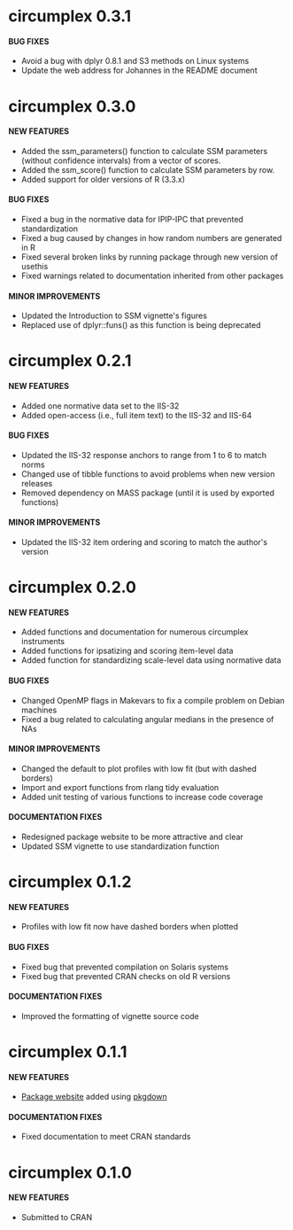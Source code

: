 circumplex 0.3.1
=============================

#### BUG FIXES ####

* Avoid a bug with dplyr 0.8.1 and S3 methods on Linux systems
* Update the web address for Johannes in the README document

circumplex 0.3.0
=============================

#### NEW FEATURES ####

* Added the ssm_parameters() function to calculate SSM parameters (without 
  confidence intervals) from a vector of scores.
* Added the ssm_score() function to calculate SSM parameters by row.
* Added support for older versions of R (3.3.x)

#### BUG FIXES ####

* Fixed a bug in the normative data for IPIP-IPC that prevented standardization
* Fixed a bug caused by changes in how random numbers are generated in R
* Fixed several broken links by running package through new version of usethis
* Fixed warnings related to documentation inherited from other packages

#### MINOR IMPROVEMENTS ####

* Updated the Introduction to SSM vignette's figures
* Replaced use of dplyr::funs() as this function is being deprecated

circumplex 0.2.1
=============================

#### NEW FEATURES ####

* Added one normative data set to the IIS-32
* Added open-access (i.e., full item text) to the IIS-32 and IIS-64

#### BUG FIXES ####

* Updated the IIS-32 response anchors to range from 1 to 6 to match norms
* Changed use of tibble functions to avoid problems when new version releases
* Removed dependency on MASS package (until it is used by exported functions)

#### MINOR IMPROVEMENTS ####

* Updated the IIS-32 item ordering and scoring to match the author's version

circumplex 0.2.0
=============================

#### NEW FEATURES ####

* Added functions and documentation for numerous circumplex instruments
* Added functions for ipsatizing and scoring item-level data
* Added function for standardizing scale-level data using normative data

#### BUG FIXES ####

* Changed OpenMP flags in Makevars to fix a compile problem on Debian machines
* Fixed a bug related to calculating angular medians in the presence of NAs

#### MINOR IMPROVEMENTS ####

* Changed the default to plot profiles with low fit (but with dashed borders)
* Import and export functions from rlang tidy evaluation
* Added unit testing of various functions to increase code coverage

#### DOCUMENTATION FIXES ####

* Redesigned package website to be more attractive and clear
* Updated SSM vignette to use standardization function

circumplex 0.1.2
=============================

#### NEW FEATURES ####

* Profiles with low fit now have dashed borders when plotted

#### BUG FIXES ####

* Fixed bug that prevented compilation on Solaris systems
* Fixed bug that prevented CRAN checks on old R versions

#### DOCUMENTATION FIXES ####

* Improved the formatting of vignette source code

circumplex 0.1.1
=============================

#### NEW FEATURES ####

* [Package website](https://circumplex.jmgirard.com) added using [pkgdown](https://pkgdown.r-lib.org/)

#### DOCUMENTATION FIXES ####

* Fixed documentation to meet CRAN standards

circumplex 0.1.0
=============================

#### NEW FEATURES ####

* Submitted to CRAN
